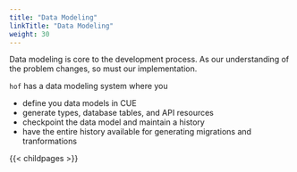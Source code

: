 ```yaml
---
title: "Data Modeling"
linkTitle: "Data Modeling"
weight: 30
---
```



Data modeling is core to the development process.
As our understanding of the problem changes,
so must our implementation.

`hof` has a data modeling system where you

- define you data models in CUE
- generate types, database tables, and API resources
- checkpoint the data model and maintain a history
- have the entire history available for generating migrations and tranformations

{{< childpages >}}
